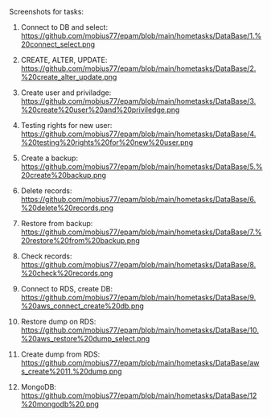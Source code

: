Screenshots for tasks:

1. Connect to DB and select:
https://github.com/mobius77/epam/blob/main/hometasks/DataBase/1.%20connect_select.png

2. CREATE, ALTER, UPDATE: 
https://github.com/mobius77/epam/blob/main/hometasks/DataBase/2.%20create_alter_update.png

3. Create user and priviladge:
https://github.com/mobius77/epam/blob/main/hometasks/DataBase/3.%20create%20user%20and%20priviledge.png

4. Testing rights for new user:
https://github.com/mobius77/epam/blob/main/hometasks/DataBase/4.%20testing%20rights%20for%20new%20user.png

5. Create a backup:
https://github.com/mobius77/epam/blob/main/hometasks/DataBase/5.%20create%20backup.png

6. Delete records:
https://github.com/mobius77/epam/blob/main/hometasks/DataBase/6.%20delete%20records.png

7. Restore from backup:
https://github.com/mobius77/epam/blob/main/hometasks/DataBase/7.%20restore%20from%20backup.png

8. Check records:
https://github.com/mobius77/epam/blob/main/hometasks/DataBase/8.%20check%20records.png

9. Connect to RDS, create DB:
https://github.com/mobius77/epam/blob/main/hometasks/DataBase/9.%20aws_connect_create%20db.png

10. Restore dump on RDS:
https://github.com/mobius77/epam/blob/main/hometasks/DataBase/10.%20aws_restore%20dump_select.png

11. Create dump from RDS:
https://github.com/mobius77/epam/blob/main/hometasks/DataBase/aws_create%2011.%20dump.png

12. MongoDB:
https://github.com/mobius77/epam/blob/main/hometasks/DataBase/12%20mongodb%20.png

